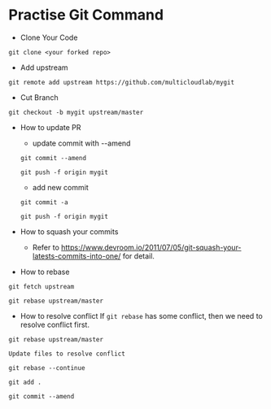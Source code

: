 # Practise Git Command

- Clone Your Code

```
git clone <your forked repo>
```

- Add upstream

```
git remote add upstream https://github.com/multicloudlab/mygit
```
- Cut Branch

```
git checkout -b mygit upstream/master
```

- How to update PR
  - update commit with --amend

  ```
  git commit --amend
  ```
  ```
  git push -f origin mygit
  ```
  - add new commit
  ```
  git commit -a
  ```
  ```
  git push -f origin mygit
  ```
- How to squash your commits
  - Refer to https://www.devroom.io/2011/07/05/git-squash-your-latests-commits-into-one/ for detail.
- How to rebase
```
git fetch upstream
```
```
git rebase upstream/master
```
- How to resolve conflict
If `git rebase` has some conflict, then we need to resolve conflict first.
```
git rebase upstream/master
```

```
Update files to resolve conflict
```

```
git rebase --continue
```

```
git add .
```

```
git commit --amend
```
